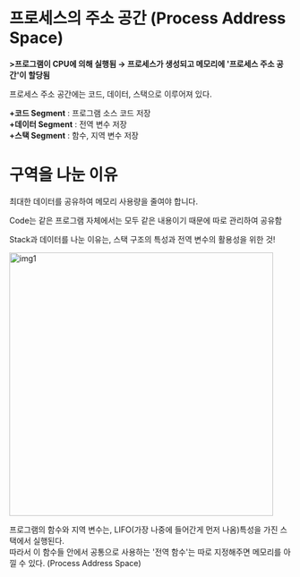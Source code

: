 # 프로세스의 주소 공간 (Process Address Space)

**>프로그램이 CPU에 의해 실행됨 → 프로세스가 생성되고 메모리에 '프로세스 주소 공간'이 할당됨**

프로세스 주소 공간에는 코드, 데이터, 스택으로 이루어져 있다.

**+코드 Segment** : 프로그램 소스 코드 저장   
**+데이터 Segment** : 전역 변수 저장   
**+스택 Segment** : 함수, 지역 변수 저장   




# 구역을 나눈 이유

최대한 데이터를 공유하여 메모리 사용량을 줄여야 합니다.

Code는 같은 프로그램 자체에서는 모두 같은 내용이기 때문에 따로 관리하여 공유함

Stack과 데이터를 나눈 이유는, 스택 구조의 특성과 전역 변수의 활용성을 위한 것!



<img width="471" alt="img1" src="https://user-images.githubusercontent.com/95405810/157155647-b843d038-fa2b-4fb4-81f5-54c61302f508.PNG">



프로그램의 함수와 지역 변수는, LIFO(가장 나중에 들어간게 먼저 나옴)특성을 가진 스택에서 실행된다.    
따라서 이 함수들 안에서 공통으로 사용하는 '전역 함수'는 따로 지정해주면 메모리를 아낄 수 있다. (Process Address Space)
